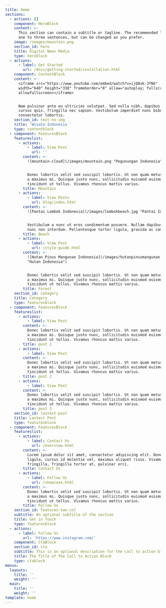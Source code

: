 ```yaml
---
title: Home
sections:
  - actions: []
    component: HeroBlock
    content: >-
      This section can contain a subtitle or tagline. The recommended length is
      one to three sentences, but can be changed as you prefer.
    image: /images/mountain.png
    section_id: hero
    title: Digital News Media
    type: heroblock
  - actions:
      - label: Get Started
        url: /docs/getting-started/installation.html
    component: ContentBlock
    content: >-
      <iframe src="https://www.youtube.com/embed/watch?v=ijQ8xk-JYNk"
      width="640" height="338" frameborder="0" allow="autoplay; fullscreen"
      allowfullscreen></iframe>


      Nam pulvinar ante eu ultricies volutpat. Sed nulla nibh, dapibus sit amet
      cursus quis, fringilla nec sapien. Vestibulum imperdiet nunc bibendum
      consectetur lobortis.
    section_id: text-no-img
    title: 'Wisata Indonesia '
    type: contentblock
  - component: FeaturesBlock
    featureslist:
      - actions:
          - label: View Post
            url: ''
        content: >-
          ![mountain-cloud](/images/mountain.png "Pegunungan Indonesia")


          Donec lobortis velit sed suscipit lobortis. Ut non quam metus. Nullam
          a maximus mi. Quisque justo nunc, sollicitudin euismod euismod at,
          tincidunt ut tellus. Vivamus rhoncus mattis varius.
        title: Mountain
      - actions:
          - label: View Posts
            url: blog/index.html
        content: >-
          ![Pantai Lombok Indonesia](/images/lombokbeach.jpg "Pantai Indonesia")


          Vestibulum a nunc ut eros condimentum posuere. Nullam dapibus quis
          nunc non interdum. Pellentesque tortor ligula, gravida ac commodo eu.
        title: Beach
      - actions:
          - label: View Post
            url: /style-guide.html
        content: >-
          ![Hutan Pinus Mangunan Indonesia](/images/hutanpinusmangunan.jpg
          "Hutan Indonesia")


          Donec lobortis velit sed suscipit lobortis. Ut non quam metus. Nullam
          a maximus mi. Quisque justo nunc, sollicitudin euismod euismod at,
          tincidunt ut tellus. Vivamus rhoncus mattis varius.
        title: Forest
    section_id: category
    title: Category
    type: featuresblock
  - component: FeaturesBlock
    featureslist:
      - actions:
          - label: View Post
        content: >-
          Donec lobortis velit sed suscipit lobortis. Ut non quam metus. Nullam
          a maximus mi. Quisque justo nunc, sollicitudin euismod euismod at,
          tincidunt ut tellus. Vivamus rhoncus mattis varius.
        title: post 1
      - actions:
          - label: View Post
        content: >-
          Donec lobortis velit sed suscipit lobortis. Ut non quam metus. Nullam
          a maximus mi. Quisque justo nunc, sollicitudin euismod euismod at,
          tincidunt ut tellus. Vivamus rhoncus mattis varius.
        title: post 2
      - actions:
          - label: View Post
        content: >-
          Donec lobortis velit sed suscipit lobortis. Ut non quam metus. Nullam
          a maximus mi. Quisque justo nunc, sollicitudin euismod euismod at,
          tincidunt ut tellus. Vivamus rhoncus mattis varius.
        title: post 3
    section_id: lastest-post
    title: Lastest Post
    type: featuresblock
  - component: FeaturesBlock
    featureslist:
      - actions:
          - label: Contact Us
            url: /overview.html
        content: >-
          Lorem ipsum dolor sit amet, consectetur adipiscing elit. Donec nisl
          ligula, cursus id molestie vel, maximus aliquet risus. Vivamus in nibh
          fringilla, fringilla tortor at, pulvinar orci.
        title: Contact Us
      - actions:
          - label: Follow Us
            url: /showcase.html
        content: >-
          Donec lobortis velit sed suscipit lobortis. Ut non quam metus. Nullam
          a maximus mi. Quisque justo nunc, sollicitudin euismod euismod at,
          tincidunt ut tellus. Vivamus rhoncus mattis varius.
        title: Follow Us
    section_id: features-two-col
    subtitle: An optional subtitle of the section
    title: Get in Touch
    type: featuresblock
  - actions:
      - label: Follow Us
        url: 'https://www.instagram.com/'
    component: CtaBlock
    section_id: cta
    subtitle: This is an optional description for the call to action block.
    title: The Title of The Call to Action Block
    type: ctablock
menus:
  layouts:
    title: ''
    weight: ''
  main:
    title: ''
    weight: ''
template: home
---
```


